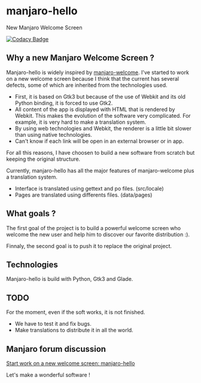 manjaro-hello
=============

New Manjaro Welcome Screen

[![Codacy Badge](https://api.codacy.com/project/badge/Grade/4c5342caee874c079638970437d49196)](https://www.codacy.com/app/hugo-posnic/manjaro-hello?utm_source=github.com&amp;utm_medium=referral&amp;utm_content=Huluti/manjaro-hello&amp;utm_campaign=Badge_Grade)

## Why a new Manjaro Welcome Screen ?

Manjaro-hello is widely inspired by [manjaro-welcome](https://github.com/manjaro/manjaro-welcome). I've started to work on a new welcome screen because I think that the current has several defects, some of which are inherited from the technologies used.
- First, it is based on Gtk3 but because of the use of Webkit and its old Python binding, it is forced to use Gtk2.
- All content of the app is displayed with HTML that is rendered by Webkit. This makes the evolution of the software very complicated. For example, it is very hard to make a translation system.
- By using web technologies and Webkit, the renderer is a little bit slower than using native technologies.
- Can't know if each link will be open in an external browser or in app.

For all this reasons, I have choosen to build a new software from scratch but keeping the original structure.

Currently, manjaro-hello has all the major features of manjaro-welcome plus a translation system.
- Interface is translated using gettext and po files. (src/locale)
- Pages are translated using differents files. (data/pages)

## What goals ?

The first goal of the project is to build a powerful welcome screen who welcome the new user and help him to discover our favorite distribution :).

Finnaly, the second goal is to push it to replace the original project.

## Technologies

Manjaro-hello is build with Python, Gtk3 and Glade.

## TODO

For the moment, even if the soft works, it is not finished.
- We have to test it and fix bugs.
- Make translations to distribute it in all the world.

## Manjaro forum discussion

[Start work on a new welcome screen: manjaro-hello](https://forum.manjaro.org/t/start-work-on-a-new-welcome-screen-for-manjaro/13685)

Let's make a wonderful software !
